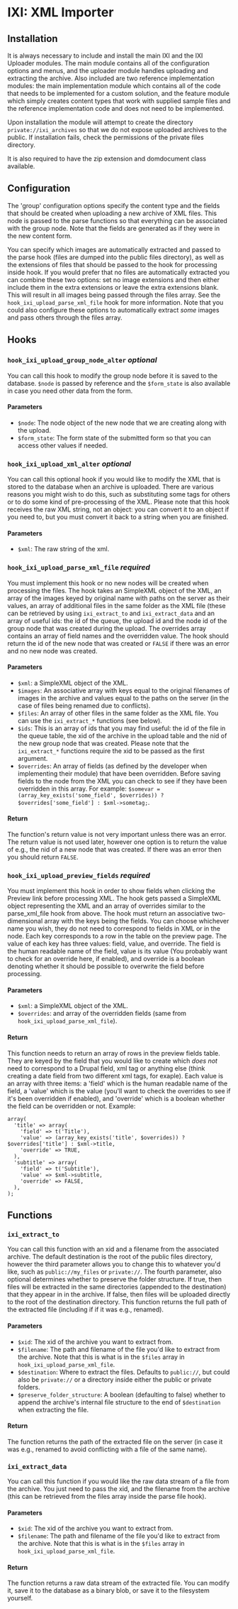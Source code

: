 # IXI: XML Importer

## Installation

It is always necessary to include and install the main IXI and the IXI Uploader modules. The main module contains all of the configuration options and menus, and the uploader module handles uploading and extracting the archive. Also included are two reference implementation modules: the main implementation module which contains all of the code that needs to be implemented for a custom solution, and the feature module which simply creates content types that work with supplied sample files and the reference implementation code and does not need to be implemented.

Upon installation the module will attempt to create the directory `private://ixi_archives` so that we do not expose uploaded archives to the public. If installation fails, check the permissions of the private files directory.

It is also required to have the zip extension and domdocument class available.

## Configuration

The 'group' configuration options specify the content type and the fields that should be created when uploading a new archive of XML files. This node is passed to the parse functions so that everything can be associated with the group node. Note that the fields are generated as if they were in the new content form.

You can specify which images are automatically extracted and passed to the parse hook (files are dumped into the public files directory), as well as the extensions of files that should be passed to the hook for processing inside hook. If you would prefer that no files are automatically extracted you can combine these two options: set no image extensions and then either include them in the extra extensions or leave the extra extensions blank. This will result in all images being passed through the files array. See the `hook_ixi_upload_parse_xml_file` hook for more information. Note that you could also configure these options to automatically extract *some* images and pass others through the files array.

## Hooks

### `hook_ixi_upload_group_node_alter` *optional*

You can call this hook to modify the group node before it is saved to the database. `$node` is passed by reference and the `$form_state` is also available in case you need other data from the form.

#### Parameters

* `$node`: The node object of the new node that we are creating along with the upload.
* `$form_state`: The form state of the submitted form so that you can access other values if needed.

### `hook_ixi_upload_xml_alter` *optional*

You can call this optional hook if you would like to modify the XML that is stored to the database when an archive is uploaded. There are various reasons you might wish to do this, such as substituting some tags for others or to do some kind of pre-processing of the XML. Please note that this hook receives the raw XML string, not an object: you can convert it to an object if you need to, but you must convert it back to a string when you are finished.

#### Parameters

* `$xml`: The raw string of the xml.

### `hook_ixi_upload_parse_xml_file` *required*

You must implement this hook or no new nodes will be created when processing the files. The hook takes an SimpleXML object of the XML, an array of the images keyed by original name with paths on the server as their values, an array of additional files in the same folder as the XML file (these can be retrieved by using `ixi_extract_to` and `ixi_extract_data` and an array of useful ids: the id of the queue, the upload id and the node id of the group node that was created during the upload. The overrides array contains an array of field names and the overridden value. The hook should return the id of the new node that was created or `FALSE` if there was an error and no new node was created.

#### Parameters

* `$xml`: a SimpleXML object of the XML.
* `$images`: An associative array with keys equal to the original filenames of images in the archive and values equal to the paths on the server (in the case of files being renamed due to conflicts).
* `$files`: An array of other files in the same folder as the XML file. You can use the `ixi_extract_*` functions (see below).
* `$ids`: This is an array of ids that you may find useful: the id of the file in the queue table, the xid of the archive in the upload table and the nid of the new group node that was created. Please note that the `ixi_extract_*` functions require the xid to be passed as the first argument.
* `$overrides`: An array of fields (as defined by the developer when implementing their module) that have been overridden. Before saving fields to the node from the XML you can check to see if they have been overridden in this array. For example: `$somevar = (array_key_exists('some_field', $overrides)) ? $overrides['some_field'] : $xml->sometag;`.

#### Return

The function's return value is not very important unless there was an error. The return value is not used later, however one option is to return the value of e.g., the nid of a new node that was created. If there was an error then you should return `FALSE`.

### `hook_ixi_upload_preview_fields` *required*

You must implement this hook in order to show fields when clicking the Preview link before processing XML. The hook gets passed a SimpleXML object representing the XML and an array of overrides similar to the parse_xml_file hook from above. The hook must return an associative two-dimensional array with the keys being the fields. You can choose whichever name you wish, they do not need to correspond to fields in XML or in the node. Each key corresponds to a row in the table on the preview page. The value of each key has three values: field, value, and override. The field is the human readable name of the field, value is its value (You probably want to check for an override here, if enabled), and override is a boolean denoting whether it should be possible to overwrite the field before processing.

#### Parameters

* `$xml`: a SimpleXML object of the XML.
* `$overrides`: and array of the overridden fields (same from `hook_ixi_upload_parse_xml_file`).

#### Return

This function needs to return an array of rows in the preview fields table. They are keyed by the field that you would like to create which *does not* need to correspond to a Drupal field, xml tag or anything else (think creating a date field from two different xml tags, for exaple). Each value is an array with three items: a 'field' which is the human readable name of the field, a 'value' which is the value (you'll want to check the overrides to see if it's been overridden if enabled), and 'override' which is a boolean whether the field can be overridden or not. Example:

```
array(
  'title' => array(
    'field' => t('Title'),
    'value' => (array_key_exists('title', $overrides)) ? $overrides['title'] : $xml->title,
    'override' => TRUE,
  ),
  'subtitle' => array(
    'field' => t('Subtitle'),
    'value' => $xml->subtitle,
    'override' => FALSE,
  ),
);
```

## Functions

### `ixi_extract_to`

You can call this function with an xid and a filename from the associated archive. The default destination is the root of the public files directory, however the third parameter allows you to change this to whatever you'd like, such as `public://my_files` or `private://`. The fourth parameter, also optional determines whether to preserve the folder structure. If true, then files will be extracted in the same directories (appended to the destination) that they appear in in the archive. If false, then files will be uploaded directly to the root of the destination directory. This function returns the full path of the extracted file (including if if it was e.g., renamed).

#### Parameters

* `$xid`: The xid of the archive you want to extract from.
* `$filename`: The path and filename of the file you'd like to extract from the archive. Note that this is what is in the `$files` array in `hook_ixi_upload_parse_xml_file`.
* `$destination`: Where to extract the files. Defaults to `public://`, but could also be `private://` or a directory inside either the public or private folders.
* `$preserve_folder_structure`: A boolean (defaulting to false) whether to append the archive's internal file structure to the end of `$destination` when extracting the file.

#### Return

The function returns the path of the extracted file on the server (in case it was e.g., renamed to avoid conflicting with a file of the same name).

### `ixi_extract_data`

You can call this function if you would like the raw data stream of a file from the archive. You just need to pass the xid, and the filename from the archive (this can be retrieved from the files array inside the parse file hook).

#### Parameters

* `$xid`: The xid of the archive you want to extract from.
* `$filename`: The path and filename of the file you'd like to extract from the archive. Note that this is what is in the `$files` array in `hook_ixi_upload_parse_xml_file`.

#### Return

The function returns a raw data stream of the extracted file. You can modify it, save it to the database as a binary blob, or save it to the filesystem yourself.
